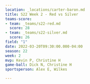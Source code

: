 ```yaml
---
location: _locations/carter-baron.md
title: S22 Week 2 - Red vs Silver
teams-score:
- team: _teams/s22-red.md
  score: 28
- team: _teams/s22-silver.md
  score: 26
field: "1"
date: 2022-03-20T09:30:00.000-04:00
season: 22
week: 2
mvp: Kevin P, Christine H
game-ball: Dick N, Christine H
sportsperson: Alex E, Wilkes

---
```

